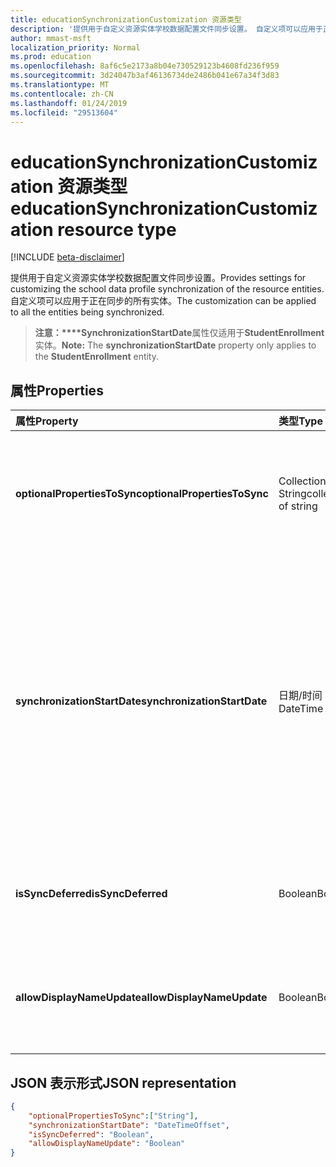 ```yaml
---
title: educationSynchronizationCustomization 资源类型
description: '提供用于自定义资源实体学校数据配置文件同步设置。 自定义项可以应用于正在同步的所有实体。 '
author: mmast-msft
localization_priority: Normal
ms.prod: education
ms.openlocfilehash: 8af6c5e2173a8b04e730529123b4608fd236f959
ms.sourcegitcommit: 3d24047b3af46136734de2486b041e67a34f3d83
ms.translationtype: MT
ms.contentlocale: zh-CN
ms.lasthandoff: 01/24/2019
ms.locfileid: "29513604"
---
```

# <a name="educationsynchronizationcustomization-resource-type"></a><span data-ttu-id="7e10c-104">educationSynchronizationCustomization 资源类型</span><span class="sxs-lookup"><span data-stu-id="7e10c-104">educationSynchronizationCustomization resource type</span></span>

[!INCLUDE [beta-disclaimer](../../includes/beta-disclaimer.md)]

<span data-ttu-id="7e10c-105">提供用于自定义资源实体学校数据配置文件同步设置。</span><span class="sxs-lookup"><span data-stu-id="7e10c-105">Provides settings for customizing the school data profile synchronization of the resource entities.</span></span> <span data-ttu-id="7e10c-106">自定义项可以应用于正在同步的所有实体。</span><span class="sxs-lookup"><span data-stu-id="7e10c-106">The customization can be applied to all the entities being synchronized.</span></span> 

><span data-ttu-id="7e10c-107">**注意：\*\*\*\*SynchronizationStartDate**属性仅适用于**StudentEnrollment**实体。</span><span class="sxs-lookup"><span data-stu-id="7e10c-107">**Note:** The **synchronizationStartDate** property only applies to the **StudentEnrollment** entity.</span></span>

## <a name="properties"></a><span data-ttu-id="7e10c-108">属性</span><span class="sxs-lookup"><span data-stu-id="7e10c-108">Properties</span></span>

| <span data-ttu-id="7e10c-109">属性</span><span class="sxs-lookup"><span data-stu-id="7e10c-109">Property</span></span> | <span data-ttu-id="7e10c-110">类型</span><span class="sxs-lookup"><span data-stu-id="7e10c-110">Type</span></span> | <span data-ttu-id="7e10c-111">说明</span><span class="sxs-lookup"><span data-stu-id="7e10c-111">Description</span></span> |
|:-|:-|:-|
| <span data-ttu-id="7e10c-112">**optionalPropertiesToSync**</span><span class="sxs-lookup"><span data-stu-id="7e10c-112">**optionalPropertiesToSync**</span></span> | <span data-ttu-id="7e10c-113">Collection of String</span><span class="sxs-lookup"><span data-stu-id="7e10c-113">collection of string</span></span> |  <span data-ttu-id="7e10c-114">要同步的属性名称的集合。如果设置为 null，所有属性将都为同步。</span><span class="sxs-lookup"><span data-stu-id="7e10c-114">The collection of property names to sync. If set to null, all properties will be synchronized.</span></span>       |
| <span data-ttu-id="7e10c-115">**synchronizationStartDate**</span><span class="sxs-lookup"><span data-stu-id="7e10c-115">**synchronizationStartDate**</span></span> | <span data-ttu-id="7e10c-116">日期/时间</span><span class="sxs-lookup"><span data-stu-id="7e10c-116">DateTime</span></span> |  <span data-ttu-id="7e10c-117">同步的开始日期。</span><span class="sxs-lookup"><span data-stu-id="7e10c-117">The date that the synchronization should start.</span></span> <span data-ttu-id="7e10c-118">此值应设置为未来日期。</span><span class="sxs-lookup"><span data-stu-id="7e10c-118">This value should be set to a future date.</span></span> <span data-ttu-id="7e10c-119">如果配置文件安装完成后，将会同步设置为 null，资源。</span><span class="sxs-lookup"><span data-stu-id="7e10c-119">If set to null, the resource will be synchronized when the profile setup completes.</span></span> <span data-ttu-id="7e10c-120">**注意：** 这仅适用于**StudentEnrollment**属性。</span><span class="sxs-lookup"><span data-stu-id="7e10c-120">**Note:** This only applies to the **StudentEnrollment** property.</span></span>      |
|<span data-ttu-id="7e10c-121">**isSyncDeferred**</span><span class="sxs-lookup"><span data-stu-id="7e10c-121">**isSyncDeferred**</span></span> |<span data-ttu-id="7e10c-122">Boolean</span><span class="sxs-lookup"><span data-stu-id="7e10c-122">Boolean</span></span> | <span data-ttu-id="7e10c-123">指示是否对父实体的同步推迟到以后。</span><span class="sxs-lookup"><span data-stu-id="7e10c-123">Indicates whether synchronization of the parent entity is deferred to a later date.</span></span> |
| <span data-ttu-id="7e10c-124">**allowDisplayNameUpdate**</span><span class="sxs-lookup"><span data-stu-id="7e10c-124">**allowDisplayNameUpdate**</span></span> | <span data-ttu-id="7e10c-125">Boolean</span><span class="sxs-lookup"><span data-stu-id="7e10c-125">Boolean</span></span> |  <span data-ttu-id="7e10c-126">指示是否可以通过同步来覆盖资源的显示名称。</span><span class="sxs-lookup"><span data-stu-id="7e10c-126">Indicates whether the display name of the resource can be overwritten by the sync.</span></span>         |


## <a name="json-representation"></a><span data-ttu-id="7e10c-127">JSON 表示形式</span><span class="sxs-lookup"><span data-stu-id="7e10c-127">JSON representation</span></span>
<!-- {
  "blockType": "resource",
  "optionalProperties": [

  ],
  "@odata.type": "microsoft.graph.educationSynchronizationCustomization"
}-->

```json
{  
    "optionalPropertiesToSync":["String"],
    "synchronizationStartDate": "DateTimeOffset",
    "isSyncDeferred": "Boolean",
    "allowDisplayNameUpdate": "Boolean"
}
```
<!--
{
  "type": "#page.annotation",
  "suppressions": [
    "Error: /api-reference/beta/resources/educationsynchronizationcustomization.md:\r\n      Exception processing links.\r\n    System.ArgumentException: Link Definition was null. Link text: !INCLUDE [beta-disclaimer](../../includes/beta-disclaimer.md)\r\n      at ApiDoctor.Validation.DocFile.get_LinkDestinations()\r\n      at ApiDoctor.Validation.DocSet.ValidateLinks(Boolean includeWarnings, String[] relativePathForFiles, IssueLogger issues, Boolean requireFilenameCaseMatch, Boolean printOrphanedFiles)"
  ]
}
-->
